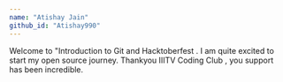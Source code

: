 ```yaml
---
name: "Atishay Jain"
github_id: "Atishay990"
---
```


Welcome to "Introduction to Git and Hacktoberfest .
I am quite excited to start my open source journey.
Thankyou IIITV Coding Club , you support has been incredible.

